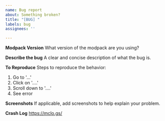 ```yaml
---
name: Bug report
about: Something broken?
title: "[BUG] "
labels: bug
assignees: ''

---
```


**Modpack Version**
What version of the modpack are you using?

**Describe the bug**
A clear and concise description of what the bug is.

**To Reproduce**
Steps to reproduce the behavior:
1. Go to '...'
2. Click on '....'
3. Scroll down to '....'
4. See error

**Screenshots**
If applicable, add screenshots to help explain your problem.

**Crash Log**
https://mclo.gs/
